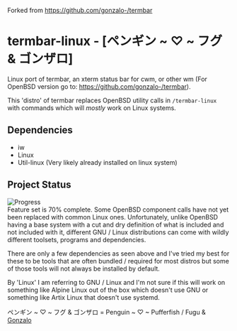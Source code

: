 Forked from https://github.com/gonzalo-/termbar
# termbar-linux - [ペンギン ~ ♡ ~ フグ & ゴンザロ]
Linux port of termbar, an xterm status bar for cwm, or other wm (For OpenBSD version go to: https://github.com/gonzalo-/termbar).

This 'distro' of termbar replaces OpenBSD utility calls in `/termbar-linux` with commands which will *mostly* work on Linux systems.

## Dependencies
- iw
- Linux
- Util-linux (Very likely already installed on linux system)

## Project Status
![Progress](https://progress-bar.dev/70/?title=feature%20set)  
Feature set is 70% complete.
Some OpenBSD component calls have not yet been replaced with common Linux ones.
Unfortunately, unlike OpenBSD having a base system with a cut and dry definition of what is included and not included with it, different GNU / Linux distributions can come with wildly different toolsets, programs and dependencies.  

There are only a few dependencies as seen above and I've tried my best for these to be tools that are often bundled / required for most distros but some of those tools will not always be installed by default.  

By 'Linux' I am referring to GNU / Linux and I'm not sure if this will work on something like Alpine Linux out of the box which doesn't use GNU or something like Artix Linux that doesn't use systemd.  

ペンギン ~ ♡ ~ フグ & ゴンザロ = Penguin ~ ♡ ~ Pufferfish / Fugu & [Gonzalo](https://github.com/gonzalo)
